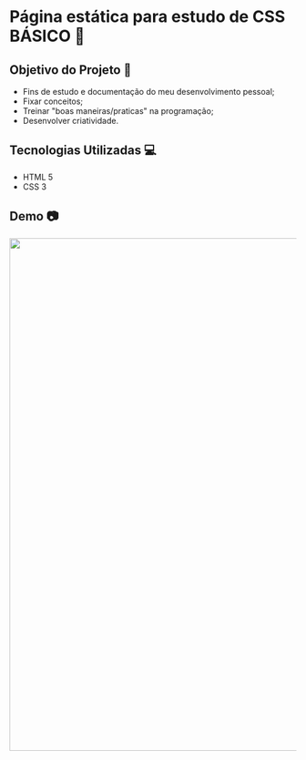 # Página estática para estudo de CSS BÁSICO 📝

## Objetivo do Projeto 🎯
- Fins de estudo e documentação do meu desenvolvimento pessoal;
- Fixar conceitos;
- Treinar "boas maneiras/praticas" na programação;
- Desenvolver criatividade.

## Tecnologias Utilizadas 💻
- HTML 5 
- CSS 3 

## Demo 📷

<p align="center">
  <img width="900" src="toReadme/receita.gif">
</p>
